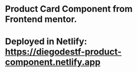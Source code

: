 # Product Card Component from Frontend mentor.

# Deployed in Netlify: https://diegodestf-product-component.netlify.app
